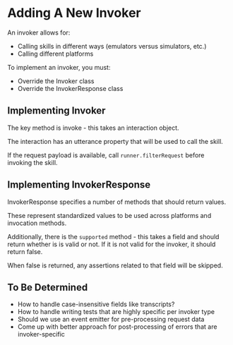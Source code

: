 # Adding A New Invoker
An invoker allows for:
* Calling skills in different ways (emulators versus simulators, etc.)
* Calling different platforms

To implement an invoker, you must:
* Override the Invoker class
* Override the InvokerResponse class

## Implementing Invoker
The key method is invoke - this takes an interaction object.

The interaction has an utterance property that will be used to call the skill.

If the request payload is available, call `runner.filterRequest` before invoking the skill.

## Implementing InvokerResponse
InvokerResponse specifies a number of methods that should return values.

These represent standardized values to be used across platforms and invocation methods.

Additionally, there is the `supported` method - this takes a field and should return whether is is valid or not.
If it is not valid for the invoker, it should return false.

When false is returned, any assertions related to that field will be skipped.

## To Be Determined
* How to handle case-insensitive fields like transcripts?
* How to handle writing tests that are highly specific per invoker type
* Should we use an event emitter for pre-processing request data
* Come up with better approach for post-processing of errors that are invoker-specific